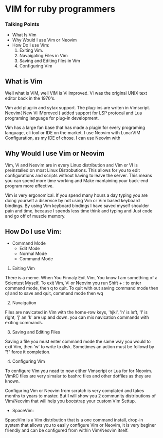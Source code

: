 # VIM for ruby programmers

### Talking Points
  - What Is Vim
  - Why Would I use Vim or Neovim
  - How Do I use Vim:
    1. Exiting Vim.
    2. Navaigating Files in Vim
    3. Saving and Editing files in Vim
    4. Configuring Vim

## What is Vim

Well what is VIM, well VIM is Vi improved. 
Vi was the original UNIX text editor back in the 1970's.

Vim add plug-in and sytax support. The plug-ins are writen in 
Vimscript. Neovim( New Vi IMproved ) added support for LSP protocal and Lua programing language for 
plug-in development. 

Vim has a large fan base that has made a plugin for every programing language, cli tool or IDE on the market.
I use Neovim with LunarVIM Configuration, as my IDE of chose. I can use Neovim with 


## Why Would I use Vim or Neovim

Vim, Vi and Neovim are in every Linux distribution and Vim or VI is preinstalled on most Linux Distrobutions.
This allows for you to edit configurations and scripts without having to leave the server.
This means you can spend more time working and Make mantaining your back-end program more effective.

Vim is very ergonomical. If you spend many hours a day typing you are doing yourself a diservice by not using Vim or 
Vim based keyboard bindings. By using Vim keyboard bindings I have saved myself shoulder pain and time, because I spends less time
think and typing and Just code and go off of muscle memory. 


## How Do I use Vim:

  - Command Mode
    * Edit Mode
    * Normal Mode
    * Command Mode



  1. Exiting Vim 

  There is a meme.  When You Finnaly Exit Vim, You know I am something of a Scientest Myself.
  To exit Vim, VI or Neovim you run Shift + : to enter command mode, then q to quit. 
  To quit with out saving command mode then q! and to save and quit, command mode then wq

  2. Navaigation 

  Files are navicated in Vim with the home-row keys, 'hjkl', 'h' is left, 'l' is right, 'j' an 'k' are up and down. 
  you can mix navication commands with exiting commands. 

  3. Saving and Editing Files

  Saving a file you must enter command mode the same way you would to exit Vim, then 'w' to write to disk.
  Sometimes an action must be followd by "!" force it completion. 

  4. Configuring Vim

  To configure Vim you nead to now either Vimscript or Lua for for Neovim.
  VimRC files are very simalar to bashrc files and other dotfiles as they are known.

  Configuring Vim or Neovim from scratch is very complated and takes months to years to master.
  But I will show you 2 community distributions of Vim/Neovim that will help you bootstrap your
  custom Vim Settup.

  - SpaceVim:
  
  SpaceVim is a Vim distribution that is a one command install, drop-in system that allows you to easily 
  configure Vim or Neovim, it is very beginer friendly and can be configured from within Vim/Neovim itself.
